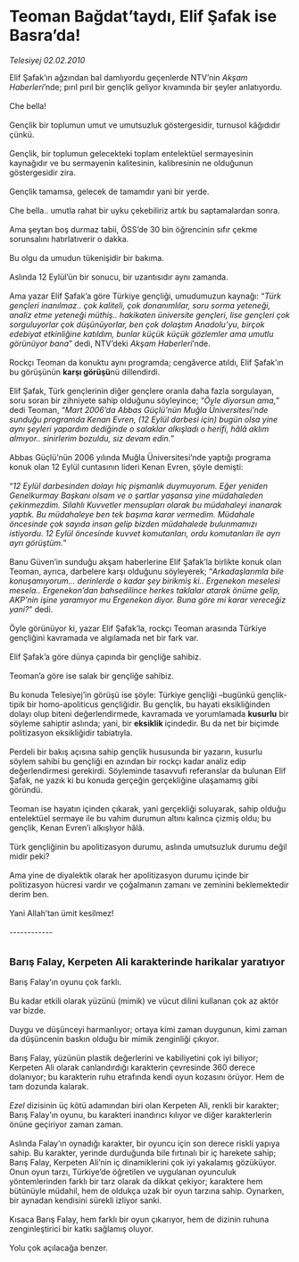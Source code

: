 # Teoman Bağdat’taydı, Elif Şafak ise Basra’da!

*Telesiyej 02.02.2010*

<div class="taraf_structure_2col_1zq">
<div class="margen_n">



 <p>Elif Şafak’ın ağzından bal damlıyordu geçenlerde NTV’nin <i>Akşam Haberleri</i>’nde; pırıl pırıl bir gençlik geliyor kıvamında bir şeyler anlatıyordu.<br/><br/>Che bella! <br/><br/>Gençlik bir toplumun umut ve umutsuzluk göstergesidir, turnusol kâğıdıdır çünkü. <br/><br/>Gençlik, bir toplumun gelecekteki toplam entelektüel sermayesinin kaynağıdır ve bu sermayenin kalitesinin, kalibresinin ne olduğunun göstergesidir zira. <br/><br/>Gençlik tamamsa, gelecek de tamamdır yani bir yerde. <br/><br/>Che bella.. umutla rahat bir uyku çekebiliriz artık bu saptamalardan sonra. <br/><br/>Ama şeytan boş durmaz tabii, ÖSS’de 30 bin öğrencinin sıfır çekme sorunsalını hatırlatıverir o dakka. <br/><br/>Bu olgu da umudun tükenişidir bir bakıma. <br/><br/>Aslında 12 Eylül’ün bir sonucu, bir uzantısıdır aynı zamanda. <br/><br/>Ama yazar Elif Şafak’a göre Türkiye gençliği, umudumuzun kaynağı: “<i>Türk gençleri inanılmaz.. çok kaliteli, çok donanımlılar, soru sorma yeteneği, analiz etme yeteneği müthiş.. hakikaten üniversite gençleri, lise gençleri çok sorguluyorlar çok düşünüyorlar, ben çok dolaştım Anadolu’yu, birçok edebiyat etkinliğine katıldım, bunlar küçük küçük gözlemler ama umutlu görünüyor bana</i>” dedi, NTV’deki <i>Akşam Haberleri</i>’nde. <br/><br/>Rockçı Teoman da konuktu aynı programda; cengâverce atıldı, Elif Şafak’ın bu görüşünün <b>karşı görüşü</b>nü dillendirdi. <br/><br/>Elif Şafak, Türk gençlerinin diğer gençlere oranla daha fazla sorgulayan, soru soran bir zihniyete sahip olduğunu söyleyince; “<i>Öyle diyorsun ama,</i>” dedi Teoman, “<i>Mart 2006’da Abbas Güçlü’nün Muğla Üniversitesi’nde sunduğu programda Kenan Evren, (12 Eylül darbesi için) bugün olsa yine aynı şeyleri yapardım dediğinde o salaklar alkışladı o herifi, hâlâ aklım almıyor.. sinirlerim bozuldu, siz devam edin.</i>” <br/><br/>Abbas Güçlü’nün 2006 yılında Muğla Üniversitesi’nde yaptığı programa konuk olan 12 Eylül cuntasının lideri Kenan Evren, şöyle demişti: <br/><br/>“<i>12 Eylül darbesinden dolayı hiç pişmanlık duymuyorum. Eğer yeniden Genelkurmay Başkanı olsam ve o şartlar yaşansa yine müdahaleden çekinmezdim. Silahlı Kuvvetler mensupları olarak bu müdahaleyi inanarak yaptık. Bu müdahaleye ben tek başıma karar vermedim. Müdahale öncesinde çok sayıda insan gelip bizden müdahalede bulunmamızı istiyordu. 12 Eylül öncesinde kuvvet komutanları, ordu komutanları ile ayrı ayrı görüştüm.</i>” <br/><br/>Banu Güven’in sunduğu akşam haberlerine Elif Şafak’la birlikte konuk olan Teoman, ayrıca, darbelere karşı olduğunu söyleyerek; “<i>Arkadaşlarımla bile konuşamıyorum... derinlerde o kadar şey birikmiş ki.. Ergenekon meselesi mesela.. Ergenekon’dan bahsedilince herkes taklalar atarak önüme gelip, AKP’nin işine yaramıyor mu Ergenekon diyor. Buna göre mi karar vereceğiz yani?</i>” dedi. <br/><br/>Öyle görünüyor ki, yazar Elif Şafak’la, rockçı Teoman arasında Türkiye gençliğini kavramada ve algılamada net bir fark var. <br/><br/>Elif Şafak’a göre dünya çapında bir gençliğe sahibiz. <br/><br/>Teoman’a göre ise salak bir gençliğe sahibiz. <br/><br/>Bu konuda Telesiyej’in görüşü ise şöyle: Türkiye gençliği –bugünkü gençlik- tipik bir homo-apoliticus gençliğidir. Bu gençlik, bu hayati eksikliğinden dolayı olup biteni değerlendirmede, kavramada ve yorumlamada <b>kusurlu</b> bir söyleme sahiptir aslında; yani, bir <b>eksiklik </b>içindedir. Bu da net bir biçimde politizasyon eksikliğidir tabiatıyla. <br/><br/>Perdeli bir bakış açısına sahip gençlik hususunda bir yazarın, kusurlu söylem sahibi bu gençliği en azından bir rockçı kadar analiz edip değerlendirmesi gerekirdi. Söyleminde tasavvufi referanslar da bulunan Elif Şafak, ne yazık ki bu konuda gerçeğin gerçekliğine ulaşamamış gibi göründü. <br/><br/>Teoman ise hayatın içinden çıkarak, yani gerçekliği soluyarak, sahip olduğu entelektüel sermaye ile bu vahim durumun altını kalınca çizmiş oldu; bu gençlik, Kenan Evren’i alkışlıyor hâlâ. <br/><br/>Türk gençliğinin bu apolitizasyon durumu, aslında umutsuzluk durumu değil midir peki? <br/><br/>Ama yine de diyalektik olarak her apolitizasyon durumu içinde bir politizasyon hücresi vardır ve çoğalmanın zamanı ve zeminini beklemektedir derim ben. <br/><br/>Yani Allah’tan ümit kesilmez! <br/><br/>------------<b></b> <br/><br/><br/><font size="4"><strong>Barış Falay, Kerpeten Ali karakterinde harikalar yaratıyor</strong></font> <br/><br/>Barış Falay’ın oyunu çok farklı. <br/><br/>Bu kadar etkili olarak yüzünü (mimik) ve vücut dilini kullanan çok az aktör var bizde. <br/><br/>Duygu ve düşünceyi harmanlıyor; ortaya kimi zaman duygunun, kimi zaman da düşüncenin baskın olduğu bir mimik zenginliği çıkıyor. <br/><br/>Barış Falay, yüzünün plastik değerlerini ve kabiliyetini çok iyi biliyor; Kerpeten Ali olarak canlandırdığı karakterin çevresinde 360 derece dolanıyor; bu karakterin ruhu etrafında kendi oyun kozasını örüyor. Hem de tam dozunda kalarak.<i> <br/><br/>Ezel</i> dizisinin üç kötü adamından biri olan Kerpeten Ali, renkli bir karakter; Barış Falay’ın oyunu, bu karakteri inandırıcı kılıyor ve diğer karakterlerin önüne geçiriyor zaman zaman. <br/><br/>Aslında Falay’ın oynadığı karakter, bir oyuncu için son derece riskli yapıya sahip. Bu karakter, yerinde durduğunda bile fırtınalı bir iç harekete sahip; Barış Falay, Kerpeten Ali’nin iç dinamiklerini çok iyi yakalamış gözüküyor. Onun oyun tarzı, Türkiye’de öğretilen ve uygulanan oyunculuk yöntemlerinden farklı bir tarz olarak da dikkat çekiyor; karaktere hem bütünüyle müdahil, hem de oldukça uzak bir oyun tarzına sahip. Oynarken, bir aynadan kendisini sürekli izliyor sanki. <br/><br/>Kısaca Barış Falay, hem farklı bir oyun çıkarıyor, hem de dizinin ruhuna zenginleştirici bir katkı sağlamış oluyor. <br/><br/>Yolu çok açılacağa benzer.</p>
<br/>
<br/>
<br/>



<br/>


<div id="taraf_not">
</div>

</div>


</div>
